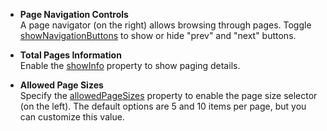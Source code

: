 - **Page Navigation Controls**    
A page navigator (on the right) allows browsing through pages. Toggle [showNavigationButtons](/Documentation/ApiReference/UI_Components/dxPagination/Configuration/#showNavigationButtons) to show or hide "prev" and "next" buttons.

- **Total Pages Information**    
Enable the [showInfo](/Documentation/ApiReference/UI_Components/dxPagination/Configuration/#showInfo) property to show paging details.

- **Allowed Page Sizes**    
Specify the [allowedPageSizes](/Documentation/ApiReference/UI_Components/dxPagination/Configuration/#allowedPageSizes) property to enable the page size selector (on the left). The default options are 5 and 10 items per page, but you can customize this value.